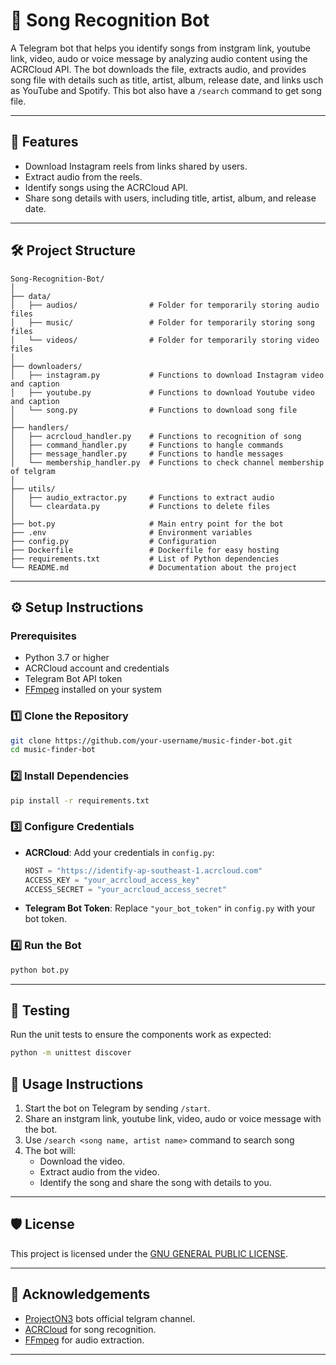 # 🎵 Song Recognition Bot

A Telegram bot that helps you identify songs from instgram link, youtube link, video, audo or voice message by analyzing audio content using the ACRCloud API. The bot downloads the file, extracts audio, and provides song file with details such as title, artist, album, release date, and links usch as YouTube and Spotify. This bot also have a `/search` command to get song file.

---

## 🚀 Features

- Download Instagram reels from links shared by users.
- Extract audio from the reels.
- Identify songs using the ACRCloud API.
- Share song details with users, including title, artist, album, and release date.

---

## 🛠️ Project Structure

```plaintext
Song-Recognition-Bot/
│  
├── data/
│   ├── audios/                # Folder for temporarily storing audio files
│   ├── music/                 # Folder for temporarily storing song files
│   └── videos/                # Folder for temporarily storing video files
│
├── downloaders/ 
│   ├── instagram.py           # Functions to download Instagram video and caption
│   ├── youtube.py             # Functions to download Youtube video and caption
│   └── song.py                # Functions to download song file  
│
├── handlers/
│   ├── acrcloud_handler.py    # Functions to recognition of song
│   ├── command_handler.py     # Functions to hangle commands
│   ├── message_handler.py     # Functions to handle messages
│   └── membership_handler.py  # Functions to check channel membership of telgram
│
├── utils/
│   ├── audio_extractor.py     # Functions to extract audio
│   └── cleardata.py           # Functions to delete files
│
├── bot.py                     # Main entry point for the bot 
├── .env                       # Environment variables 
├── config.py                  # Configuration
├── Dockerfile                 # Dockerfile for easy hosting
├── requirements.txt           # List of Python dependencies
└── README.md                  # Documentation about the project
```

---

## ⚙️ Setup Instructions

### Prerequisites

- Python 3.7 or higher
- ACRCloud account and credentials
- Telegram Bot API token
- [FFmpeg](https://ffmpeg.org/) installed on your system

### 1️⃣ Clone the Repository

```bash
git clone https://github.com/your-username/music-finder-bot.git
cd music-finder-bot
```

### 2️⃣ Install Dependencies

```bash
pip install -r requirements.txt
```

### 3️⃣ Configure Credentials

- **ACRCloud**: Add your credentials in `config.py`:
  ```python
  HOST = "https://identify-ap-southeast-1.acrcloud.com"
  ACCESS_KEY = "your_acrcloud_access_key"
  ACCESS_SECRET = "your_acrcloud_access_secret"
  ```
- **Telegram Bot Token**: Replace `"your_bot_token"` in `config.py` with your bot token.

### 4️⃣ Run the Bot

```bash
python bot.py
```

---

## 🧪 Testing

Run the unit tests to ensure the components work as expected:

```bash
python -m unittest discover
```

## 📖 Usage Instructions

1. Start the bot on Telegram by sending `/start`.
2. Share an instgram link, youtube link, video, audo or voice message with the bot.
3. Use `/search <song name, artist name>` command to search song 
3. The bot will:
   - Download the video.
   - Extract audio from the video.
   - Identify the song and share the song with details to you.

---

## 🛡️ License

This project is licensed under the [GNU GENERAL PUBLIC LICENSE](LICENSE).

---

## 🙌 Acknowledgements

- [ProjectON3](https://t.me/ProjectON3) bots official telgram channel.
- [ACRCloud](https://www.acrcloud.com/) for song recognition.
- [FFmpeg](https://ffmpeg.org/) for audio extraction.

---